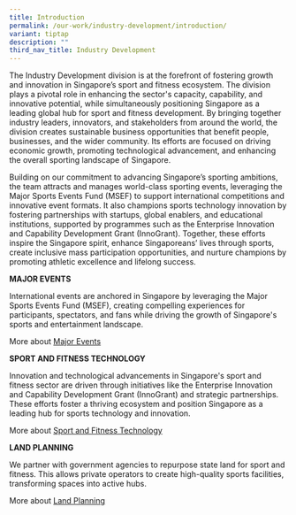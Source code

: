 ```yaml
---
title: Introduction
permalink: /our-work/industry-development/introduction/
variant: tiptap
description: ""
third_nav_title: Industry Development
---
```

<p>The Industry Development division is at the forefront of fostering growth
and innovation in Singapore’s sport and fitness ecosystem. The division
plays a pivotal role in enhancing the sector's capacity, capability, and
innovative potential, while simultaneously positioning Singapore as a leading
global hub for sport and fitness development. By bringing together industry
leaders, innovators, and stakeholders from around the world, the division
creates sustainable business opportunities that benefit people, businesses,
and the wider community. Its efforts are focused on driving economic growth,
promoting technological advancement, and enhancing the overall sporting
landscape of Singapore.</p>
<p>Building on our commitment to advancing Singapore’s sporting ambitions,
the team attracts and manages world-class sporting events, leveraging the
Major Sports Events Fund (MSEF) to support international competitions and
innovative event formats. It also champions sports technology innovation
by fostering partnerships with startups, global enablers, and educational
institutions, supported by programmes such as the Enterprise Innovation
and Capability Development Grant (InnoGrant). Together, these efforts inspire
the Singapore spirit, enhance Singaporeans’ lives through sports, create
inclusive mass participation opportunities, and nurture champions by promoting
athletic excellence and lifelong success.</p>
<p><strong>MAJOR EVENTS</strong>
</p>
<p>International events are anchored in Singapore by leveraging the Major
Sports Events Fund (MSEF), creating compelling experiences for participants,
spectators, and fans while driving the growth of Singapore's sports and
entertainment landscape.</p>
<p>More about <a href="https://www.sportsingapore.gov.sg/our-work/industry-development/major-events/" rel="noopener nofollow" target="_blank">Major Events</a>
</p>
<p><strong>SPORT AND FITNESS TECHNOLOGY</strong>
</p>
<p>Innovation and technological advancements in Singapore's sport and fitness
sector are driven through initiatives like the Enterprise Innovation and
Capability Development Grant (InnoGrant) and strategic partnerships. These
efforts foster a thriving ecosystem and position Singapore as a leading
hub for sports technology and innovation.</p>
<p>More about <a href="https://www.sportsingapore.gov.sg/our-work/industry-development/land-planning/sport-and-fitness-technology/" rel="noopener nofollow" target="_blank">Sport and Fitness Technology</a>
</p>
<p><strong>LAND PLANNING</strong>
</p>
<p>We partner with government agencies to repurpose state land for sport
and fitness. This allows private operators to create high-quality sports
facilities, transforming spaces into active hubs.</p>
<p>More about <a href="https://www.sportsingapore.gov.sg/our-work/industry-development/land-planning/" rel="noopener nofollow" target="_blank">Land Planning</a>
</p>